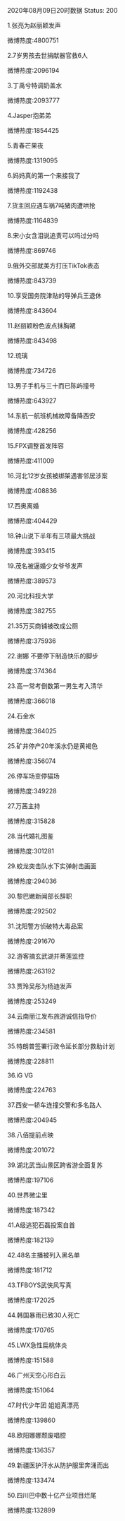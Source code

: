 2020年08月09日20时数据
Status: 200

1.张亮为赵丽颖发声

微博热度:4800751

2.7岁男孩去世捐献器官救6人

微博热度:2096194

3.丁禹兮特调奶盖水

微博热度:2093777

4.Jasper抱弟弟

微博热度:1854425

5.青春芒果夜

微博热度:1319095

6.妈妈真的第一个来接我了

微博热度:1192438

7.货主回应遇车祸7吨猪肉遭哄抢

微博热度:1164839

8.宋小女含泪说追责可以吗过分吗

微博热度:869746

9.俄外交部就美方打压TikTok表态

微博热度:843739

10.享受国务院津贴的导弹兵王退休

微博热度:843604

11.赵丽颖粉色波点抹胸裙

微博热度:843498

12.琉璃

微博热度:734726

13.男子手机与三十而已陈屿撞号

微博热度:643927

14.东航一航班机械故障备降西安

微博热度:428256

15.FPX调整首发阵容

微博热度:411009

16.河北12岁女孩被绑架遇害邻居涉案

微博热度:408836

17.西奥离婚

微博热度:404429

18.钟山说下半年有三项最大挑战

微博热度:393415

19.茂名被逼婚少女爷爷发声

微博热度:389573

20.河北科技大学

微博热度:382755

21.35万买商铺被改成公厕

微博热度:375936

22.谢娜 不要停下制造快乐的脚步

微博热度:374364

23.高一常考倒数第一男生考入清华

微博热度:366018

24.石金水

微博热度:364025

25.矿井停产20年溪水仍是黄褐色

微博热度:356074

26.停车场变停猫场

微博热度:349228

27.万茜主持

微博热度:315828

28.当代婚礼图鉴

微博热度:301281

29.蛟龙突击队水下实弹射击画面

微博热度:294036

30.黎巴嫩新闻部长辞职

微博热度:292502

31.沈阳警方侦破特大毒品案

微博热度:291670

32.游客摘玄武湖并蒂莲监控

微博热度:263192

33.贾玲吴彤为杨迪发声

微博热度:253249

34.云南丽江发布旅游诚信指导价

微博热度:234581

35.特朗普签署行政令延长部分救助计划

微博热度:228811

36.iG VG

微博热度:224763

37.西安一轿车连撞交警和多名路人

微博热度:204945

38.八佰提前点映

微博热度:201072

39.湖北武当山景区跨省游全面复苏

微博热度:197106

40.世界微尘里

微博热度:187342

41.A级逃犯石磊投案自首

微博热度:182139

42.48名主播被列入黑名单

微博热度:181712

43.TFBOYS武侠风写真

微博热度:172025

44.韩国暴雨已致30人死亡

微博热度:170765

45.LWX急性扁桃体炎

微博热度:151588

46.广州天空心形白云

微博热度:151064

47.时代少年团 姐姐真漂亮

微博热度:139860

48.欧阳娜娜颓废唱腔

微博热度:136357

49.新疆医护汗水从防护服里奔涌而出

微博热度:133474

50.四川巴中数十亿产业项目烂尾

微博热度:132899

